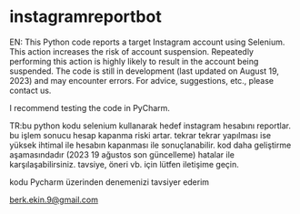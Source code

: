 # instagramreportbot
EN: This Python code reports a target Instagram account using Selenium. This action increases the risk of account suspension. Repeatedly performing this action is highly likely to result in the account being suspended. The code is still in development (last updated on August 19, 2023) and may encounter errors. For advice, suggestions, etc., please contact us.

I recommend testing the code in PyCharm.

TR:bu python kodu selenium  kullanarak hedef instagram hesabını reportlar. bu işlem sonucu hesap kapanma riski artar. tekrar tekrar yapılması ise yüksek ihtimal ile hesabın kapanması ile sonuçlanabilir. kod daha geliştirme aşamasındadır (2023 19 ağustos son güncelleme) hatalar ile karşılaşabilirsiniz. tavsiye, öneri vb. için lütfen iletişime geçin.

kodu Pycharm üzerinden denemenizi tavsiyer ederim

berk.ekin.9@gmail.com
